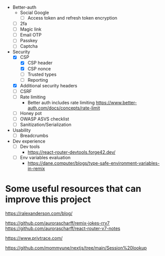 - Better-auth
  - Social Google
    - [ ] Access token and refresh token encryption
  - [ ] 2fa
  - [ ] Magic link
  - [ ] Email OTP
  - [ ] Passkey
  - [ ] Captcha
- Security
  - [x] CSP
    - [x] CSP header
    - [x] CSP nonce
    - [ ] Trusted types
    - [ ] Reporting
  - [x] Additional security headers
  - [ ] CSRF
  - [ ] Rate limiting
    - Better auth includes rate limiting https://www.better-auth.com/docs/concepts/rate-limit
  - [ ] Honey pot
  - [ ] OWASP ASVS checklist
  - [ ] Sanitization/Serialization
- Usability
  - [ ] Breadcrumbs
- Dev experience
  - [ ] Dev tools
    - https://react-router-devtools.forge42.dev/
  - [ ] Env variables evaluation
    - https://dane.computer/blogs/type-safe-environment-variables-in-remix

# Some useful resources that can improve this project

https://ralexanderson.com/blog/

https://github.com/aurorascharff/remix-jokes-rrv7
https://github.com/aurorascharff/react-router-v7-notes

https://www.privtrace.com/

https://github.com/mommyune/nextjs/tree/main/Session%20lookup
